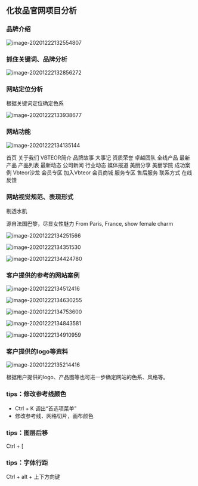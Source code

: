 ## 化妆品官网项目分析

### 品牌介绍

![image-20201222132554807](images/image-20201222132554807.png)



### 抓住关键词、品牌分析

![image-20201222132856272](images/image-20201222132856272.png)



### 网站定位分析

根据关键词定位确定色系

![image-20201222133938677](images/image-20201222133938677.png)



### 网站功能

![image-20201222134135144](images/image-20201222134135144.png)

首页
关于我们  VBTEOR简介  品牌故事  大事记  资质荣誉  卓越团队
全线产品  最新产品  产品列表
最新动态  公司新闻 行业动态 媒体报道
美丽分享  美丽学院  成功案例  Vbteor沙龙
会员专区  加入Vbteor  会员商城
服务专区  售后服务  联系方式  在线反馈



### 网站视觉规范、表现形式

剔透水肌

源自法国巴黎，尽显女性魅力
From Paris, France, show female charm

![image-20201222134251566](images/image-20201222134251566.png)

![image-20201222134351530](images/image-20201222134351530.png)

![image-20201222134424780](images/image-20201222134424780.png)



### 客户提供的参考的网站案例

![image-20201222134512416](images/image-20201222134512416.png)



![image-20201222134630255](images/image-20201222134630255.png)

![image-20201222134753600](images/image-20201222134753600.png)

![image-20201222134843581](images/image-20201222134843581.png)

![image-20201222134910959](images/image-20201222134910959.png)



### 客户提供的logo等资料

![image-20201222135214416](images/image-20201222135214416.png)

根据用户提供的logo、产品图等也可进一步确定网站的色系、风格等。



### tips：修改参考线颜色

- Ctrl + K 调出“首选项菜单”
- 修改参考线、网格切片，画布颜色



### tips：图层后移

Ctrl + [



### tips：字体行距

Ctrl + alt + 上下方向键





